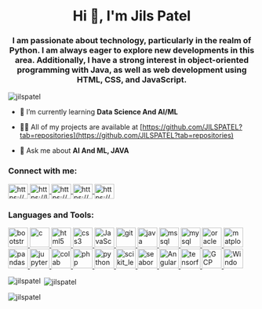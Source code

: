 <h1 align="center">Hi 👋, I'm Jils Patel</h1>
<h3 align="center">I am passionate about technology, particularly in the realm of Python. I am always eager to explore new developments in this area. Additionally, I have a strong interest in object-oriented programming with Java, as well as web development using HTML, CSS, and JavaScript.</h3>

<p align="left"> 
    <img src="https://komarev.com/ghpvc/?username=jilspatel&label=Profile%20views&color=0e75b6&style=flat" alt="jilspatel" /> 
</p>

- 🌱 I’m currently learning **Data Science And AI/ML**

- 👨‍💻 All of my projects are available at [https://github.com/JILSPATEL?tab=repositories](https://github.com/JILSPATEL?tab=repositories)

- 💬 Ask me about **AI And ML, JAVA**

<h3 align="left">Connect with me:</h3>
<p align="left">
    <a href="https://www.linkedin.com/in/jilspatel29765048/" target="blank">
        <img align="center" src="https://icon.icepanel.io/Technology/svg/LinkedIn.svg" alt="https://www.linkedin.com/in/jilspatel29765048/" height="30" width="40" />
    </a>
    <a href="https://leetcode.com/Jils_Patel/" target="blank">
        <img align="center" src="https://leetcode.com/static/images/LeetCode_logo_rvs.png" alt="https://leetcode.com/" height="30" width="40" />
    </a>
    <a href="https://www.geeksforgeeks.org/user/jils180e33q/" target="blank">
        <img align="center" src="https://img.icons8.com/color/512/GeeksforGeeks.png" alt="https://www.geeksforgeeks.org/user/jils180e33q/" height="30" width="40" />
    </a>
    <a href="https://www.codechef.com/users/jils_18" target="blank">
        <img align="center" src="https://cdn.brandfetch.io/idM2-b7Taf/w/400/h/400/theme/dark/icon.jpeg?c=1dxbfHSJFAPEGdCLU4o5B" alt="https://www.codechef.com/users/jils_18" height="30" width="40" />
    </a>
    <a href="https://www.hackerrank.com/dashboard" target="blank">
        <img align="center" src="https://user-images.githubusercontent.com/17762967/42728663-26ebdb04-87dd-11e8-928f-fb01479a2ce1.png" alt="https://www.hackerrank.com/dashboard" height="30" width="40" />
    </a>
</p>

<h3 align="left">Languages and Tools:</h3>
<p align="left"> 
    <a href="https://getbootstrap.com" target="_blank" rel="noreferrer">
        <img src="https://user-images.githubusercontent.com/25181517/183898054-b3d693d4-dafb-4808-a509-bab54cf5de34.png" alt="bootstrap" width="40" height="40"/>
    </a> 
    <a href="https://www.cprogramming.com/" target="_blank" rel="noreferrer">
        <img src="https://user-images.githubusercontent.com/25181517/192106070-46255bcf-65e6-4c6b-a296-bf8d0d8fb2a7.png" alt="c" width="40" height="40"/>
    </a> 
    <a href="https://www.w3.org/html/" target="_blank" rel="noreferrer">
        <img src="https://icon.icepanel.io/Technology/svg/HTML5.svg" alt="html5" width="40" height="40"/>
    </a>
    <a href="https://www.w3schools.com/css/" target="_blank" rel="noreferrer">
        <img src="https://icon.icepanel.io/Technology/svg/CSS3.svg" alt="css3" width="40" height="40"/>
    </a> 
    <a href="https://www.w3schools.com/js/default.asp" target="_blank" rel="noreferrer">
        <img src="https://www.vectorlogo.zone/logos/javascript/javascript-icon.svg" alt="JavaScript" width="40" height="40"/>
    </a> 
    <a href="https://git-scm.com/" target="_blank" rel="noreferrer">
        <img src="https://www.vectorlogo.zone/logos/git-scm/git-scm-icon.svg" alt="git" width="40" height="40"/>
    </a> 
    <a href="https://www.java.com" target="_blank" rel="noreferrer">
        <img src="https://user-images.githubusercontent.com/25181517/117201156-9a724800-adec-11eb-9a9d-3cd0f67da4bc.png" alt="java" width="40" height="40"/>
    </a> 
    <a href="https://www.microsoft.com/en-us/sql-server" target="_blank" rel="noreferrer">
        <img src="https://www.svgrepo.com/show/303229/microsoft-sql-server-logo.svg" alt="mssql" width="40" height="40"/>
    </a> 
    <a href="https://www.mysql.com/" target="_blank" rel="noreferrer">
        <img src="https://user-images.githubusercontent.com/25181517/183896128-ec99105a-ec1a-4d85-b08b-1aa1620b2046.png" alt="mysql" width="40" height="40"/>
    </a> 
    <a href="https://www.oracle.com/" target="_blank" rel="noreferrer">
        <img src="https://user-images.githubusercontent.com/25181517/117208736-bdedc080-adf5-11eb-912f-61c7d43705f6.png" alt="oracle" width="40" height="40"/>
    </a> 
    <a href="https://matplotlib.org/" target="_blank" rel="noreferrer">
        <img src="https://icon.icepanel.io/Technology/svg/Matplotlib.svg" alt="matplotlib" width="40" height="40"/>
    </a> 
    <a href="https://pandas.pydata.org/" target="_blank" rel="noreferrer">
        <img src="https://icon.icepanel.io/Technology/png-shadow-512/Pandas.png" alt="pandas" width="40" height="40"/>
    </a> 
    <a href="https://jupyter.org/" target="_blank" rel="noreferrer">
        <img src="https://user-images.githubusercontent.com/25181517/183914128-3fc88b4a-4ac1-40e6-9443-9a30182379b7.png" alt="jupyter" width="40" height="40"/>
    </a>
    <a href="https://colab.google/" target="_blank" rel="noreferrer">
        <img src="https://colab.research.google.com/img/colab_favicon_256px.png" alt="colab" width="40" height="40"/>
    </a>
    <a href="https://www.php.net" target="_blank" rel="noreferrer">
        <img src="https://user-images.githubusercontent.com/25181517/183570228-6a040b9f-3ddf-47a2-a201-743121dac664.png" alt="php" width="40" height="40"/>
    </a> 
    <a href="https://www.python.org" target="_blank" rel="noreferrer">
        <img src="https://user-images.githubusercontent.com/25181517/183423507-c056a6f9-1ba8-4312-a350-19bcbc5a8697.png" alt="python" width="40" height="40"/>
    </a> 
    <a href="https://scikit-learn.org/" target="_blank" rel="noreferrer">
        <img src="https://upload.wikimedia.org/wikipedia/commons/0/05/Scikit_learn_logo_small.svg" alt="scikit_learn" width="40" height="40"/>
    </a> 
    <a href="https://seaborn.pydata.org/" target="_blank" rel="noreferrer">
        <img src="https://seaborn.pydata.org/_images/logo-mark-lightbg.svg" alt="seaborn" width="40" height="40"/>
    </a> 
    <a href="https://angular.io/">
        <img src="https://user-images.githubusercontent.com/25181517/183890595-779a7e64-3f43-4634-bad2-eceef4e80268.png" alt="Angular" width="40" height="40"/>
    </a> 
    <a href="https://www.tensorflow.org" target="_blank" rel="noreferrer">
        <img src="https://www.vectorlogo.zone/logos/tensorflow/tensorflow-icon.svg" alt="tensorflow" width="40" height="40"/>
    </a> 
    <a href="https://cloud.google.com/" target="_blank" rel="noreferrer">
        <img src="https://user-images.githubusercontent.com/25181517/183911547-990692bc-8411-4878-99a0-43506cdb69cf.png" alt="GCP" width="40" height="40"/>
    </a> 
    <a href="https://www.windows.com/" target="_blank" rel="noreferrer">
        <img src="https://user-images.githubusercontent.com/25181517/186884150-05e9ff6d-340e-4802-9533-2c3f02363ee3.png" alt="Windows" width="40" height="40"/>
    </a> 
</p>

<p>
    <img align="left" src="https://github-readme-stats.vercel.app/api/top-langs?username=jilspatel&show_icons=true&locale=en&layout=compact" alt="jilspatel" />
</p>

<p>&nbsp;<img align="center" src="https://github-readme-stats.vercel.app/api?username=jilspatel&show_icons=true&locale=en" alt="jilspatel" /></p>

<p><img align="center" src="https://github-readme-streak-stats.herokuapp.com/?user=jilspatel&" alt="jilspatel" /></p>

